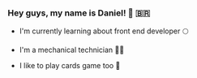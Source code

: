 ### Hey guys, my name is Daniel! 🤙 🇧🇷

* I'm currently learning about front end developer 🌕

* I'm a mechanical technician 👨‍🔧

* I like to play cards game too 🎴

<!--
**elonmuck/elonmuck** is a ✨ _special_ ✨ repository because its `README.md` (this file) appears on your GitHub profile.

Here are some ideas to get you started:

- 🔭 I’m currently working on ...
- 🌱 I’m currently learning ...
- 👯 I’m looking to collaborate on ...
- 🤔 I’m looking for help with ...
- 💬 Ask me about ...
- 📫 How to reach me: ...
- 😄 Pronouns: ...
- ⚡ Fun fact: ...
-->
